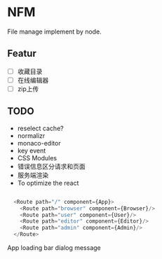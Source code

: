 # NFM

File manage implement by node.

## Featur

- [ ] 收藏目录
- [ ] 在线编辑器
- [ ] zip上传

## TODO

* reselect cache?
* normalizr
* monaco-editor
* key event
* CSS Modules
* 错误信息区分请求和页面
* 服务端渲染
* To optimize the react


```javascript

  <Route path="/" component={App}>
    <Route path="browser" component={Browser}/>
    <Route path="user" component={User}/>
    <Route path="editor" component={Editor}/>
    <Route path="admin" component={Admin}/>
  </Route>

```
App
	loading bar
	dialog
	message